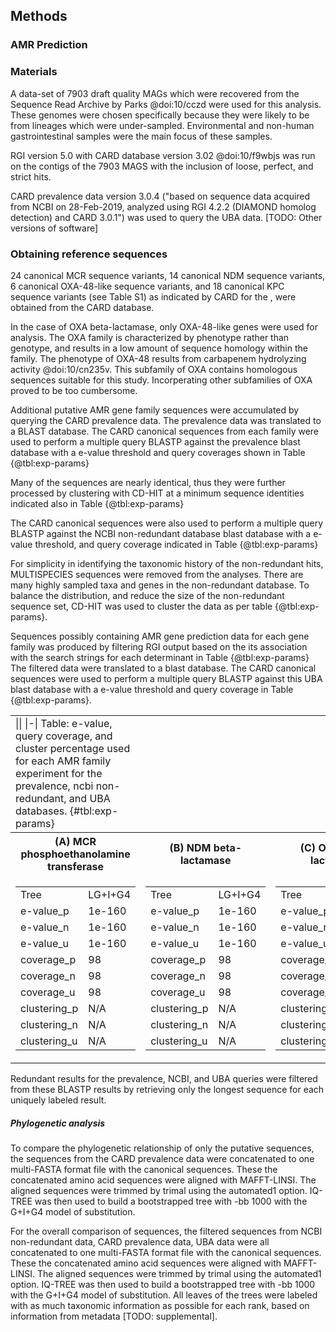 ## Methods

### AMR Prediction

### Materials

A data-set of 7903 draft quality MAGs which were recovered from the Sequence Read Archive by Parks @doi:10/cczd were used for this analysis. These genomes were chosen specifically because they were likely to be from lineages which were under-sampled. Environmental and non-human gastrointestinal samples were the main focus of these samples.

RGI version 5.0 with CARD database version 3.02  @doi:10/f9wbjs was run on the contigs of the 7903 MAGS with the inclusion of loose, perfect, and strict hits.

CARD prevalence data version 3.0.4 ("based on sequence data acquired from NCBI on 28-Feb-2019, analyzed using RGI 4.2.2 (DIAMOND homolog detection) and CARD 3.0.1") was used to query the UBA data.
[TODO: Other versions of software]

### Obtaining reference sequences

24 canonical MCR sequence variants, 14 canonical NDM sequence variants, 6 canonical OXA-48-like sequence variants, and 18 canonical KPC sequence variants (see Table S1) as indicated by CARD for the , were obtained from the CARD database. 

In the case of OXA beta-lactamase, only OXA-48-like genes were used for analysis. The OXA family is characterized by phenotype rather than genotype, and results in a low amount of sequence homology within the family. 
The phenotype of OXA-48 results from carbapenem hydrolyzing activity @doi:10/cn235v.
This subfamily of OXA contains homologous sequences suitable for this study.
Incorperating other subfamilies of OXA proved to be too cumbersome.

Additional putative AMR gene family sequences were accumulated by querying the CARD prevalence data.
The prevalence data was translated to a BLAST database.
The CARD canonical sequences from each family were used to perform a multiple query BLASTP against the prevalence blast database with a e-value threshold and query coverages shown in Table {@tbl:exp-params} 

Many of the sequences are nearly identical, thus they were further processed by clustering with CD-HIT at a minimum sequence identities indicated also in Table {@tbl:exp-params}

The CARD canonical sequences were also used to perform a multiple query BLASTP against the NCBI non-redundant database blast database with a e-value threshold, and query coverage indicated in Table  {@tbl:exp-params}

For simplicity in identifying the taxonomic history of the non-redundant hits, MULTISPECIES sequences were removed from the analyses.
There are many highly sampled taxa and genes in the non-redundant database. To balance the distribution, and reduce the size of the non-redundant sequence set, CD-HIT was used to cluster the data as per table {@tbl:exp-params}.
 
Sequences possibly containing AMR gene prediction data for each gene family was produced by filtering RGI output based on the its association with the search strings for each determinant in Table {@tbl:exp-params}
The filtered data were translated to a blast database.
The CARD canonical sequences were used to perform a multiple query BLASTP against this UBA blast database with a e-value threshold and  query coverage in Table {@tbl:exp-params}.

<table>
<td>
||
|-|
Table: e-value, query coverage, and cluster percentage used for each AMR family experiment for the prevalence, ncbi non-redundant, and UBA databases. {#tbl:exp-params}
</td>
<tr><th>(A) MCR phosphoethanolamine transferase </th>
<th>(B) NDM beta-lactamase</th>
<th>(C) OXA beta-lactamase</th>
<th>(D) KPC beta-lactamase</th></tr>
<tr><td>


| | |
|-----------------|-------------------------------------|
| Tree            | LG+I+G4                             |
| e-value_p       | 1e-160                              |
| e-value_n       | 1e-160                              |
| e-value_u       | 1e-160                              |
| coverage_p      | 98                                  |
| coverage_n      | 98                                  |
| coverage_u      | 98                                  |
| clustering_p    | N/A                                 |
| clustering_n    | N/A                                 |
| clustering_u    | N/A                                 |

</td><td>

| | |
|-----------------|-------------------------------------|
| Tree            | LG+I+G4                             |
| e-value_p       | 1e-160                              |
| e-value_n       | 1e-160                              |
| e-value_u       | 1e-160                              |
| coverage_p      | 98                                  |
| coverage_n      | 98                                  |
| coverage_u      | 98                                  |
| clustering_p    | N/A                                 |
| clustering_n    | N/A                                 |
| clustering_u    | N/A                                 |

</td><td>

| | |
|-----------------|-------------------------------------|
| Tree            | LG+I+G4                             |
| e-value_p       | 1e-160                              |
| e-value_n       | 1e-160                              |
| e-value_u       | 1e-160                              |
| coverage_p      | 98                                  |
| coverage_n      | 98                                  |
| coverage_u      | 98                                  |
| clustering_p    | N/A                                 |
| clustering_n    | N/A                                 |
| clustering_u    | N/A                                 |

</td><td>

| |  |
|-----------------|-------------------------------------|
| Tree            | LG+I+G4                             |
| e-value_p       | 1e-160                              |
| e-value_n       | 1e-160                              |
| e-value_u       | 1e-160                              |
| coverage_p      | 98                                  |
| coverage_n      | 98                                  |
| coverage_u      | 98                                  |
| clustering_p    | N/A                                 |
| clustering_n    | N/A                                 |
| clustering_u    | N/A                                 |

</td></tr>
</table>


Redundant results for the prevalence, NCBI, and UBA queries were filtered from these BLASTP results by retrieving only the longest sequence for each uniquely labeled result.

##### Phylogenetic analysis

To compare the phylogenetic relationship of only the putative sequences, the sequences from the CARD prevalence data were concatenated to one multi-FASTA format file with the canonical sequences.
These the concatenated amino acid sequences were aligned with MAFFT-LINSI.
The aligned sequences were trimmed by trimal using the automated1 option.
IQ-TREE was then used to build a bootstrapped tree with -bb 1000 with the G+I+G4 model of substitution.

For the overall comparison of sequences, the filtered sequences from NCBI non-redundant data, CARD prevalence data, UBA data were all concatenated to one multi-FASTA format file with the canonical sequences.
These the concatenated amino acid sequences were aligned with MAFFT-LINSI.
The aligned sequences were trimmed by trimal using the automated1 option.
IQ-TREE was then used to build a bootstrapped tree with -bb 1000 with the G+I+G4 model of substitution.
All leaves of the trees were labeled with as much taxonomic information as possible for each rank, based on information from metadata [TODO: supplemental].
